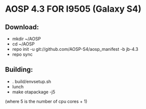 AOSP 4.3 FOR I9505 (Galaxy S4)
===============================



Download:
----------
* mkdir ~/AOSP
* cd ~/AOSP
* repo init -u git://github.com/AOSP-S4/aosp_manifest -b jb-4.3
* repo sync


Building:
----------
* . build/envsetup.sh
* lunch 
* make otapackage -j5 

(where 5 is the number of cpu cores + 1)





